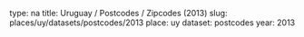 type: na
title: Uruguay / Postcodes / Zipcodes (2013)
slug: places/uy/datasets/postcodes/2013
place: uy
dataset: postcodes
year: 2013
